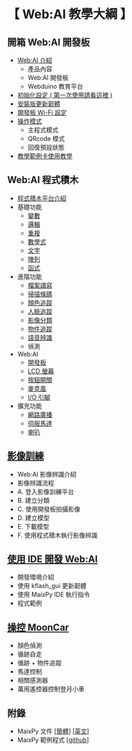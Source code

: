 # 【 Web:AI 教學大綱 】

## 開箱 Web:AI 開發板

- [Web:AI 介紹](https://bpi-steam.com/WebAI/zh_tw/Unboxing/Introduction.html)
    - 產品內容
    - Web:AI 開發板
    - Webduino 教育平台
- [初始化設定 ( 第一次使用請看這裡 )](https://bpi-steam.com/WebAI/zh/Unboxing/Initialization.html)
- [安裝版更新韌體](https://bpi-steam.com/WebAI/zh_tw/Unboxing/Update.html)
- [開發板 Wi-Fi 設定](https://bpi-steam.com/WebAI/zh_tw/Unboxing/SettingWIFI.html)
- [操作模式](https://bpi-steam.com/WebAI/zh_tw/Unboxing/Mode.html)
    - 主程式模式
    - QRcode 模式
    - 回復預設狀態
- [教學範例卡使用教學](https://bpi-steam.com/WebAI/zh_tw/Unboxing/Card.html)

## Web:AI 程式積木

- [程式積木平台介紹](https://bpi-steam.com/WebAI/zh_tw/Programming/Introduction.html)
- 基礎功能
    - [變數](https://bpi-steam.com/WebAI/zh_tw/Programming/Basic/Variables.html)
    - [邏輯](https://bpi-steam.com/WebAI/zh_tw/Programming/Basic/Logic.html)
    - [重複](https://bpi-steam.com/WebAI/zh_tw/Programming/Basic/Loops.html)
    - [數學式](https://bpi-steam.com/WebAI/zh_tw/Programming/Basic/Math.html)
    - [文字](https://bpi-steam.com/WebAI/zh_tw/Programming/Basic/Text.html)
    - [陣列](https://bpi-steam.com/WebAI/zh_tw/Programming/Basic/Lists.html)
    - [函式](https://bpi-steam.com/WebAI/zh_tw/Programming/Basic/Functions.html)
- 進階功能
    - [檔案讀寫](https://bpi-steam.com/WebAI/zh_tw/Programming/Advanced/FileRW.html)
    - [掃描條碼](https://bpi-steam.com/WebAI/zh_tw/Programming/Advanced/QRCode.html)
    - [顏色追蹤](https://bpi-steam.com/WebAI/zh_tw/Programming/Advanced/Color.html)
    - [人臉追蹤](https://bpi-steam.com/WebAI/zh_tw/Programming/Advanced/Face.html)
    - [影像分類](https://bpi-steam.com/WebAI/zh_tw/Programming/Advanced/Image.html)
    - [物件追蹤](https://bpi-steam.com/WebAI/zh_tw/Programming/Advanced/Object.html)
    - [語音辨識](https://bpi-steam.com/WebAI/zh_tw/Programming/Advanced/Speech.html)
    - 偵測
- Web:AI
    - [開發板](https://bpi-steam.com/WebAI/zh_tw/Programming/WebAI/Board.html)
    - [LCD 螢幕](https://bpi-steam.com/WebAI/zh_tw/Programming/WebAI/LCD.html)
    - [按鈕開關](https://bpi-steam.com/WebAI/zh_tw/Programming/WebAI/Button.html)
    - [麥克風](https://bpi-steam.com/WebAI/zh_tw/Programming/WebAI/Mic.html)
    - [I/O 引腳](https://bpi-steam.com/WebAI/zh_tw/Programming/WebAI/IO.html)
- 擴充功能
    - [網路廣播](https://bpi-steam.com/WebAI/zh_tw/Programming/Expand/MQTT.html)
    - [伺服馬達](https://bpi-steam.com/WebAI/zh_tw/Programming/Expand/Servo.html)
    - [喇叭](https://bpi-steam.com/WebAI/zh_tw/Programming/Expand/Speaker.html)

## [影像訓練](https://bpi-steam.com/WebAI/zh_tw/Train/Train.html)

- Web:AI 影像辨識介紹
- 影像辨識流程
- A. 登入影像訓練平台
- B. 建立分類
- C. 使用開發板拍攝影像
- D. 建立模型
- E. 下載模型
- F. 使用程式積木執行影像辨識


## [使用 IDE 開發 Web:AI](https://bpi-steam.com/WebAI/zh_tw/IDE/Dev.html)
- 開發環境介紹
- 使用 kflash_gui 更新韌體
- 使用 MaixPy IDE 執行指令
- 程式範例

## [操控 MoonCar](https://bpi-steam.com/WebAI/zh_tw/MoonCar/MoonCar.html)

- 顏色偵測
- 循跡自走
- 循跡 + 物件追蹤
- 馬達控制
- 相關感測器
- 萬用遙控器控制登月小車

## 附錄

- MaixPy 文件 [[簡體](https://wiki.sipeed.com/soft/maixpy/zh/index.html)] [[英文](https://wiki.sipeed.com/soft/maixpy/en/)]
- MaixPy 範例程式 [[github](https://github.com/sipeed/MaixPy_scripts)]
